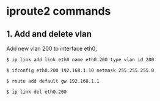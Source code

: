 iproute2 commands
=================

## 1. Add and delete vlan

Add new vlan 200 to interface eth0,
```shell
$ ip link add link eth0 name eth0.200 type vlan id 200

$ ifconfig eth0.200 192.168.1.10 netmask 255.255.255.0

$ route add default gw 192.168.1.1

$ ip link del eth0.200
```
